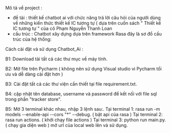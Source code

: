 Mô tả về project :
- đề tài : thiết kế chatbot ai với chức năng trả lời câu hỏi của người dùng về những kiến thức thiết kế IC tương tự ( dựa trên cuốn sách " Thiết kế IC tương tự " của cô Phạm Nguyễn Thanh Loan
- cấu trúc : Chatbot xây dựng dựa trên framework Rasa
  đây là sơ đồ cấu trúc của hệ thống: 
 



Cách cài đặt và sử dụng Chatbot_Ai : 

B1: Download tải tất cả các thư mục về máy tính.

B2: Mở file trên Pycharm ( không nên sử dụng Visual studio vì Pycharm tối ưu và dễ dàng cài đặt hơn )  

B3: Cài đặt tất cả các thư viện cần thiết tại file requirement.txt.

B4: cập nhật tên database, username và password để kết nối với file sql trong phần "tracker store".

B5: Mở 3 terminal khác nhau, nhập 3 lệnh sau:.
Tại terminal 1: rasa run -m models --enable-api --cors "*" --debug. ( bật api của rasa ) 
Tại terminal 2: rasa run actions. ( khởi chạy file actions )
Tại terminal 3: python run main.py. ( chạy gia diện web ) 
mở url của local web lên và sử dụng.
